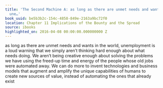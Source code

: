```yaml
---
title: 'The Second Machine A: as long as there are unmet needs and wants in the world,
  une…'
book_uuid: be5b3b2c-154c-4858-849e-2163a9bc72f0
location: Chapter 11 Implications of the Bounty and the Spread
source: ibooks
highlighted_on: 2016-04-08 00:00:00.000000000 Z
---
```


as long as there are unmet needs and wants in the world, unemployment is a loud warning that we simply aren’t thinking hard enough about what needs doing. We aren’t being creative enough about solving the problems we have using the freed-up time and energy of the people whose old jobs were automated away. We can do more to invent technologies and business models that augment and amplify the unique capabilities of humans to create new sources of value, instead of automating the ones that already exist